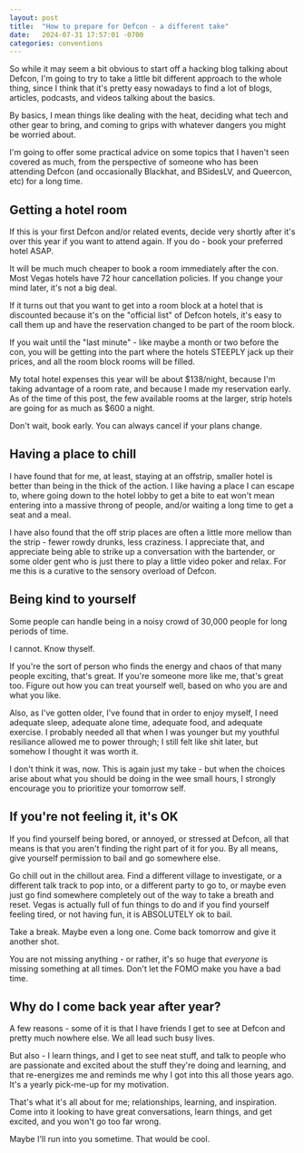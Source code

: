 ```yaml
---
layout: post
title:  "How to prepare for Defcon - a different take"
date:   2024-07-31 17:57:01 -0700
categories: conventions
---
```

So while it may seem a bit obvious to start off a 
hacking blog talking about Defcon, I'm going to 
try to take a little bit different approach to the 
whole thing, since I think that it's pretty easy
nowadays to find a lot of blogs, articles, podcasts,
and videos talking about the basics.

By basics, I mean things like dealing with the heat,
deciding what tech and other gear to 
bring, and coming to grips with whatever dangers
you might be worried about.

I'm going to offer some practical advice
on some topics that I haven't seen covered as much, 
from the perspective of someone who has been
attending Defcon (and occasionally Blackhat, and 
BSidesLV, and Queercon, etc) for a long time.

## Getting a hotel room 
If this is your first Defcon and/or related events, 
decide very shortly after it's over this year if you 
want to attend again.  If you do - book your preferred
hotel ASAP.  

It will be much much cheaper to book a room immediately
after the con.  Most Vegas hotels have 72 hour cancellation
policies.  If you change your mind later, it's not a big deal.

If it turns out that you want to get into a room block
at a hotel that is discounted because it's on the "official 
list" of Defcon hotels, it's easy to call them up and 
have the reservation changed to be part of the room block.

If you wait until the "last minute" - like maybe a month
or two before the con, you will be getting into the part
where the hotels STEEPLY jack up their prices, and all
the room block rooms will be filled.  

My total hotel expenses this year will be about $138/night,
because I'm taking advantage of a room rate,
and because I made my reservation early.  As of the time of this post, 
the few available rooms at the larger, strip hotels are going for 
as much as $600 a night.  

Don't wait, book early. You can always cancel if your plans 
change.

## Having a place to chill
I have found that for me, at least, staying at an offstrip,
smaller hotel is better than being in the thick of the action.
I like having a place I can escape to, where going down to
the hotel lobby to get a bite to eat won't mean entering
into a massive throng of people, and/or waiting a long time
to get a seat and a meal.

I have also found that the off strip places are often
a little more mellow than the strip - fewer rowdy drunks, less
craziness. I appreciate that, and appreciate being able 
to strike up a conversation with the bartender, or 
some older gent who is just there to play a little video
poker and relax. For me this is a curative to the sensory overload 
of Defcon.

## Being kind to yourself
Some people can handle being in a noisy crowd of 30,000 people
for long periods of time. 

I cannot. Know thyself.

If you're the sort of person who finds the energy and chaos
of that many people exciting, that's great. If you're someone 
more like me, that's great too.  Figure out how you can treat
yourself well, based on who you are and what you like.

Also, as I've gotten older, I've found that in order to enjoy
myself, I need adequate sleep, adequate alone time, adequate
food, and adequate exercise.  I probably needed all that when I was 
younger but my youthful resiliance allowed me to power through;
I still felt like shit later, but somehow I thought it was worth it.

I don't think it was, now. This is again just my take - but 
when the choices arise about what you should be doing in the 
wee small hours, I strongly encourage you to prioritize your
tomorrow self. 

## If you're not feeling it, it's OK
If you find yourself being bored, or annoyed, or stressed
at Defcon, all that means is that you aren't finding the 
right part of it for you. By all means, give yourself
permission to bail and go somewhere else. 

Go chill out in the chillout area. Find a different village 
to investigate, or a different talk 
track to pop into, or a different party to go to, or 
maybe even just go find somewhere completely out of the 
way to take a breath and reset. Vegas is actually full
of fun things to do and if you find yourself feeling 
tired, or not having fun, it is ABSOLUTELY ok to bail.

Take a break. Maybe even a long one. Come back tomorrow
and give it another shot.

You are not missing anything - or rather, it's so huge
that _everyone_ is missing something at all times. 
Don't let the FOMO make you have a bad time.

## Why do I come back year after year?
A few reasons - some of it is that I have friends I get to 
see at Defcon and pretty much nowhere else. We all lead
such busy lives.

But also - I learn things, and I get to see neat stuff, 
and talk to people who are passionate and excited about 
the stuff they're doing and learning, and that re-energizes
me and reminds me why I got into this all those years 
ago. It's a yearly pick-me-up for my motivation.

That's what it's all about for me; relationships, learning, and inspiration. 
Come into it looking to have great conversations, learn things, and
get excited, and you won't go too far wrong.

Maybe I'll run into you sometime.  That would be cool.

